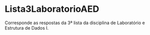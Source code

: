 # Lista3LaboratorioAED
Corresponde as respostas da 3ª lista da disciplina de Laboratório e Estrutura de Dados I.
